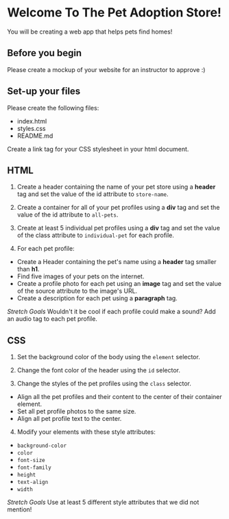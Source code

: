 # Welcome To The Pet Adoption Store!
You will be creating a web app that helps pets find homes!

## Before you begin
Please create a mockup of your website for an instructor to approve :)

## Set-up your files
Please create the following files:
- index.html
- styles.css
- README.md

Create a link tag for your CSS stylesheet in your html document.

## HTML
1. Create a header containing the name of your pet store using a **header** tag and set the value of the id attribute to `store-name`.

2. Create a container for all of your pet profiles using a **div** tag and set the value of the id attribute to `all-pets`.

3. Create at least 5 individual pet profiles using a **div** tag and set the value of the class attribute to `individual-pet` for each profile.

4. For each pet profile:
  - Create a Header containing the pet's name using a **header** tag smaller than **h1**.
  - Find five images of your pets on the internet.
  - Create a profile photo for each pet using an **image** tag and set the value of the source attribute to the image's URL.
  - Create a description for each pet using a **paragraph** tag.

*Stretch Goals* Wouldn't it be cool if each profile could make a sound? Add an audio tag to each pet profile.

## CSS
1. Set the background color of the body using the `element` selector.

2. Change the font color of the header using the `id` selector.

3. Change the styles of the pet profiles using the `class` selector.
  - Align all the pet profiles and their content to the center of their container element.
  - Set all pet profile photos to the same size.
  - Align all pet profile text to the center.

4. Modify your elements with these style attributes:
  - `background-color`
  - `color`
  - `font-size`
  - `font-family`
  - `height`
  - `text-align`
  - `width`

*Stretch Goals* Use at least 5 different style attributes that we did not mention!
